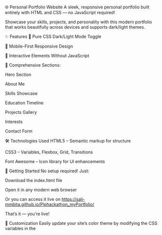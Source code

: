 🌐 Personal Portfolio Website
A sleek, responsive personal portfolio built entirely with HTML and CSS — no JavaScript required!

Showcase your skills, projects, and personality with this modern portfolio that works beautifully across devices and supports dark/light themes.

✨ Features
🌙 Pure CSS Dark/Light Mode Toggle

📱 Mobile-First Responsive Design

🎯 Interactive Elements Without JavaScript

📂 Comprehensive Sections:

Hero Section

About Me

Skills Showcase

Education Timeline

Projects Gallery

Interests

Contact Form

🛠️ Technologies Used
HTML5 – Semantic markup for structure

CSS3 – Variables, Flexbox, Grid, Transitions

Font Awesome – Icon library for UI enhancements

🚀 Getting Started
No setup required! Just:

Download the index.html file

Open it in any modern web browser

Or you can access it live on https://sali-mmbita.github.io/Plphackathon_myPortfolio/

That’s it — you're live!

🎨 Customization
Easily update your site’s color theme by modifying the CSS variables in the <style> section:

css
Copy
Edit
:root {
  --primary-color: #4361ee;
  --secondary-color: #3f37c9;
  --accent-color: #4cc9f0;

  /* Light mode colors */
  --text-color: #333;
  --bg-color: #f8f9fa;
  --card-bg: #ffffff;
}

#dark-mode-toggle:checked ~ * {
  /* Dark mode overrides */
  --text-color: #f8f9fa;
  --bg-color: #121212;
  --card-bg: #1e1e1e;
}
Change colors, fonts, or layout styles to match your branding!

📱 Responsive Design
This portfolio is fully responsive using CSS media queries:

Mobile: <768px

Tablet: 768px–992px

Desktop: >992px

🧠 Key CSS Techniques
✅ CSS Variables for easy theming

✅ Checkbox Hack for toggles (like dark mode)

✅ Flexbox & Grid for layout control

✅ CSS Transitions for smooth effects

✅ Media Queries for responsiveness

⚠️ Notes
🔧 Form submissions require backend integration (e.g., Formspree, Netlify Forms)

🖼️ Replace placeholder images with your own for a personal touch

🧪 All features are built without any JavaScript

💡 Final Thoughts
This portfolio is a great starting point to showcase your work while keeping things simple and fast. Feel free to fork, customize, and make it your own!
